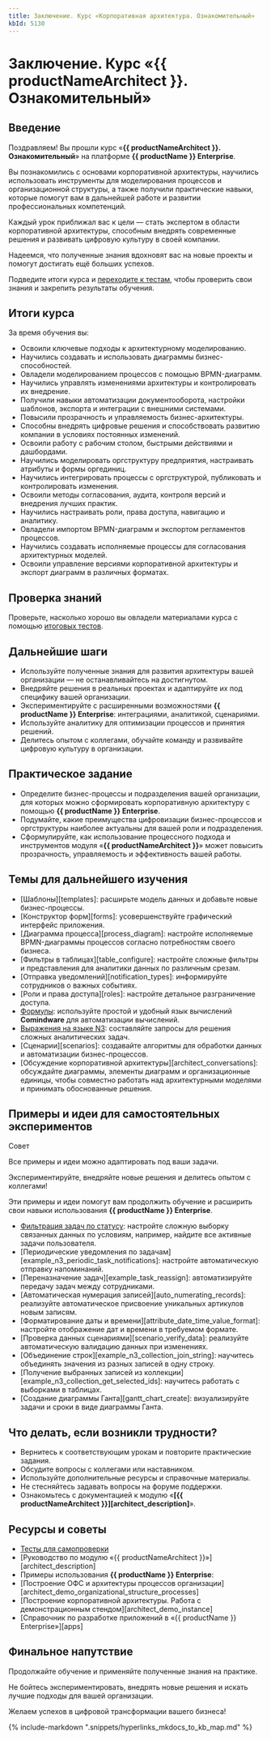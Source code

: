 ```yaml
---
title: Заключение. Курс «Корпоративная архитектура. Ознакомительный»
kbId: 5130
---
```


# Заключение. Курс «{{ productNameArchitect }}. Ознакомительный»

## Введение

Поздравляем! Вы прошли курс «**{{ productNameArchitect }}. Ознакомительный**» на платформе **{{ productName }} Enterprise**.

Вы познакомились с основами корпоративной архитектуры, научились использовать инструменты для моделирования процессов и организационной структуры, а также получили практические навыки, которые помогут вам в дальнейшей работе и развитии профессиональных компетенций.

Каждый урок приближал вас к цели — стать экспертом в области корпоративной архитектуры, способным внедрять современные решения и развивать цифровую культуру в своей компании.

Надеемся, что полученные знания вдохновят вас на новые проекты и помогут достигать ещё больших успехов.

Подведите итоги курса и [переходите к тестам](tests.html#tutorial_architect_tests "Тесты для самопроверки. Курс «{{ productNameArchitect }}. Ознакомительный»"), чтобы проверить свои знания и закрепить результаты обучения.

## Итоги курса

За время обучения вы:

- Освоили ключевые подходы к архитектурному моделированию.
- Научились создавать и использовать диаграммы бизнес-способностей.
- Овладели моделированием процессов с помощью BPMN-диаграмм.
- Научились управлять изменениями архитектуры и контролировать их внедрение.
- Получили навыки автоматизации документооборота, настройки шаблонов, экспорта и интеграции с внешними системами.
- Повысили прозрачность и управляемость бизнес-архитектуры.
- Способны внедрять цифровые решения и способствовать развитию компании в условиях постоянных изменений.
- Освоили работу с рабочим столом, быстрыми действиями и дашбордами.
- Научились моделировать оргструктуру предприятия, настраивать атрибуты и формы оргединиц.
- Научились интегрировать процессы с оргструктурой, публиковать и контролировать изменения.
- Освоили методы согласования, аудита, контроля версий и внедрения лучших практик.
- Научились настраивать роли, права доступа, навигацию и аналитику.
- Овладели импортом BPMN-диаграмм и экспортом регламентов процессов.
- Научились создавать исполняемые процессы для согласования архитектурных моделей.
- Освоили управление версиями корпоративной архитектуры и экспорт диаграмм в различных форматах.

## Проверка знаний

Проверьте, насколько хорошо вы овладели материалами курса с помощью [итоговых тестов](tests.html#tutorial_architect_tests "Тесты для самопроверки. Курс «{{ productNameArchitect }}. Ознакомительный»").

## Дальнейшие шаги

- Используйте полученные знания для развития архитектуры вашей организации — не останавливайтесь на достигнутом.
- Внедряйте решения в реальных проектах и адаптируйте их под специфику вашей организации.
- Экспериментируйте с расширенными возможностями **{{ productName }} Enterprise**: интеграциями, аналитикой, сценариями.
- Используйте аналитику для оптимизации процессов и принятия решений.
- Делитесь опытом с коллегами, обучайте команду и развивайте цифровую культуру в организации.

## Практическое задание

- Определите бизнес-процессы и подразделения вашей организации, для которых можно сформировать корпоративную архитектуру с помощью **{{ productName }} Enterprise**.
- Подумайте, какие преимущества цифровизации бизнес-процессов и оргструктуры наиболее актуальны для вашей роли и подразделения.
- Сформулируйте, как использование процессного подхода и инструментов модуля «**{{ productNameArchitect }}**» может повысить прозрачность, управляемость и эффективность вашей работы.

## Темы для дальнейшего изучения

- [Шаблоны][templates]: расширьте модель данных и добавьте новые бизнес-процессы.
- [Конструктор форм][forms]: усовершенствуйте графический интерфейс приложения.
- [Диаграмма процесса][process_diagram]: настройте исполняемые BPMN-диаграммы процессов согласно потребностям своего бизнеса.
- [Фильтры в таблицах][table_configure]: настройте сложные фильтры и представления для аналитики данных по различным срезам.
- [Отправка уведомлений][notification_types]: информируйте сотрудников о важных событиях.
- [Роли и права доступа][roles]: настройте детальное разграничение доступа.
- [Формулы](https://kb.comindware.ru/category.php?id=880): используйте простой и удобный язык вычислений **Comindware** для автоматизации вычислений.
- [Выражения на языке N3](https://kb.comindware.ru/category.php?id=877): составляйте запросы для решения сложных аналитических задач.
- [Сценарии][scenarios]: создавайте алгоритмы для обработки данных и автоматизации бизнес-процессов.
- [Обсуждение корпоративной архитектуры][architect_conversations]: обсуждайте диаграммы, элементы диаграмм и организационные единицы, чтобы совместно работать над архитектурными моделями и принимать обоснованные решения.

## Примеры и идеи для самостоятельных экспериментов

Совет

Все примеры и идеи можно адаптировать под ваши задачи.

Экспериментируйте, внедряйте новые решения и делитесь опытом с коллегами!

Эти примеры и идеи помогут вам продолжить обучение и расширить свои навыки использования **{{ productName }} Enterprise**.

- [Фильтрация задач по статусу](../examples/n3_filter_active_tasks.html#n3_filter_active_tasks "Фильтрация списка по активным задачам с помощью N3"): настройте сложную выборку связанных данных по условиям, например, найдите все активные задачи пользователя.
- [Периодические уведомления по задачам][example_n3_periodic_task_notifications]: настройте автоматическую отправку напоминаний.
- [Переназначение задач][example_task_reassign]: автоматизируйте передачу задач между сотрудниками.
- [Автоматическая нумерация записей][auto_numerating_records]: реализуйте автоматическое присвоение уникальных артикулов новым записям.
- [Форматирование даты и времени][attribute_date_time_value_format]: настройте отображение дат и времени в требуемом формате.
- [Проверка данных сценариями][scenario_verify_data]: реализуйте автоматическую валидацию данных при изменениях.
- [Объединение строк][example_n3_collection_join_string]: научитесь объединять значения из разных записей в одну строку.
- [Получение выбранных записей из коллекции][example_n3_collection_get_selected_ids]: научитесь работать с выборками в таблицах.
- [Создание диаграммы Ганта][gantt_chart_create]: визуализируйте задачи и сроки в виде диаграммы Ганта.

## Что делать, если возникли трудности?

- Вернитесь к соответствующим урокам и повторите практические задания.
- Обсудите вопросы с коллегами или наставником.
- Используйте дополнительные ресурсы и справочные материалы.
- Не стесняйтесь задавать вопросы на форуме поддержки.
- Ознакомьтесь с документацией к модулю «**[{{ productNameArchitect }}][architect_description]**».

## Ресурсы и советы

- [Тесты для самопроверки](tests.html#tutorial_architect_tests "Тесты для самопроверки. Курс «{{ productNameArchitect }}. Ознакомительный»")
- [Руководство по модулю «{{ productNameArchitect }}»][architect_description]
- Примеры использования **{{ productName }} Enterprise**:
- [Построение ОФС и архитектуры процессов организации][architect_demo_organizational_structure_processes]
- [Построение корпоративной архитектуры. Работа с демонстрационным стендом][architect_demo_instance]
- [Справочник по разработке приложений в «{{ productName }} Enterprise»][apps]

## Финальное напутствие

Продолжайте обучение и применяйте полученные знания на практике.

Не бойтесь экспериментировать, внедрять новые решения и искать лучшие подходы для вашей организации.

Желаем успехов в цифровой трансформации вашего бизнеса!

{% include-markdown ".snippets/hyperlinks_mkdocs_to_kb_map.md" %}
